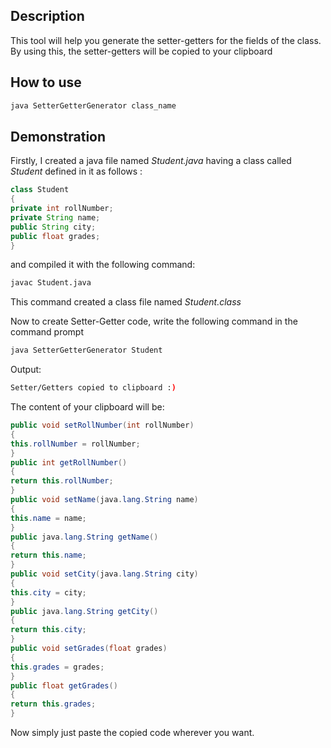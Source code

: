 ## Description
This tool will help you generate the setter-getters for the fields of the class. By using this, the setter-getters will be copied to your clipboard 
## How to use
```bash
java SetterGetterGenerator class_name
```

## Demonstration
Firstly, I created a java file named *Student.java* having a class called *Student* defined in it as follows :
```java
class Student
{
private int rollNumber;
private String name;
public String city;
public float grades;
}
```
and compiled it with the following command:
```bash
javac Student.java
```
This command created a class file named *Student.class* 

Now to create Setter-Getter code, write the following command in the command prompt
```bash
java SetterGetterGenerator Student
```
Output:
```bash
Setter/Getters copied to clipboard :)
```
The content of your clipboard will be:
```java
public void setRollNumber(int rollNumber)
{
this.rollNumber = rollNumber;
}
public int getRollNumber()
{
return this.rollNumber;
}
public void setName(java.lang.String name)
{
this.name = name;
}
public java.lang.String getName()
{
return this.name;
}
public void setCity(java.lang.String city)
{
this.city = city;
}
public java.lang.String getCity()
{
return this.city;
}
public void setGrades(float grades)
{
this.grades = grades;
}
public float getGrades()
{
return this.grades;
}
```
Now simply just paste the copied code wherever you want.
